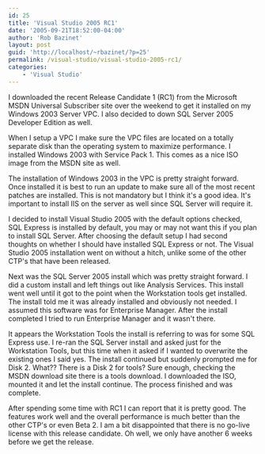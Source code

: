 ```yaml
---
id: 25
title: 'Visual Studio 2005 RC1'
date: '2005-09-21T18:52:00-04:00'
author: 'Rob Bazinet'
layout: post
guid: 'http://localhost/~rbazinet/?p=25'
permalink: /visual-studio/visual-studio-2005-rc1/
categories:
    - 'Visual Studio'
---
```


I downloaded the recent Release Candidate 1 (RC1) from the Microsoft MSDN Universal Subscriber site over the weekend to get it installed on my Windows 2003 Server VPC. I also decided to down SQL Server 2005 Developer Edition as well.

When I setup a VPC I make sure the VPC files are located on a totally separate disk than the operating system to maximize performance. I installed Windows 2003 with Service Pack 1. This comes as a nice ISO image from the MSDN site as well.

The installation of Windows 2003 in the VPC is pretty straight forward. Once installed it is best to run an update to make sure all of the most recent patches are installed. This is not mandatory but I think it's a good idea. It's important to install IIS on the server as well since SQL Server will require it.

I decided to install Visual Studio 2005 with the default options checked, SQL Express is installed by default, you may or may not want this if you plan to install SQL Server. After choosing the default setup I had second thoughts on whether I should have installed SQL Express or not. The Visual Studio 2005 installation went on without a hitch, unlike some of the other CTP's that have been released.

Next was the SQL Server 2005 install which was pretty straight forward. I did a custom install and left things out like Analysis Services. This install went well until it got to the point when the Workstation tools get installed. The install told me it was already installed and obviously not needed. I assumed this software was for Enterprise Manager. After the install completed I tried to run Enterprise Manager and it wasn't there.

It appears the Workstation Tools the install is referring to was for some SQL Express use. I re-ran the SQL Server install and asked just for the Workstation Tools, but this time when it asked if I wanted to overwrite the existing ones I said yes. The install continued but suddenly prompted me for Disk 2. What?? There is a Disk 2 for tools? Sure enough, checking the MSDN download site there is a tools download. I downloaded the ISO, mounted it and let the install continue. The process finished and was complete.

After spending some time with RC1 I can report that it is pretty good. The features work well and the overall performance is much better than the other CTP's or even Beta 2. I am a bit disappointed that there is no go-live license with this release candidate. Oh well, we only have another 6 weeks before we get the release.